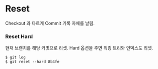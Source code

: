 # Reset

Checkout 과 다르게 Commit 기록 자체를 날림.

### Reset Hard

현재 브랜치를 해당 커밋으로 리셋.
Hard 옵션을 주면 워킹 트리와 인덱스도 리셋.

	$ git log
	$ git reset --hard 8b4fe
	
